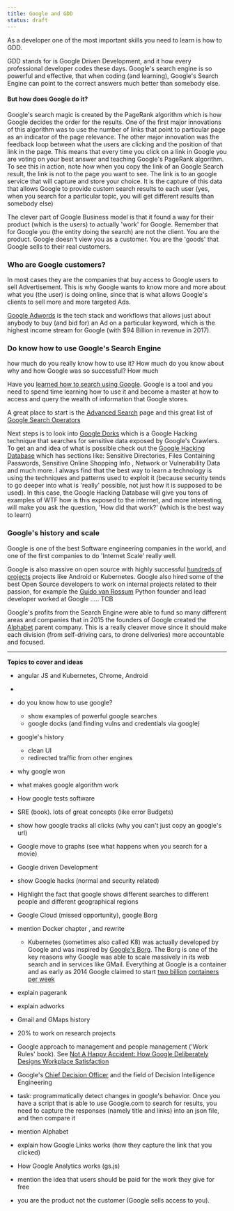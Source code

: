```yaml
---
title: Google and GDD
status: draft
---
```


As a developer one of the most important skills you need to learn is how to GDD.

GDD stands for is Google Driven Development, and it how every professional developer codes these days. Google's search engine is so powerful and effective, that when coding (and learning), Google's Search Engine can point to the correct answers much better than somebody else.

#### But how does Google do it?

Google's search magic is created by the PageRank algorithm which is how Google decides the order for the results. One of the first major innovations of this algorithm was to use the number of links that point to particular page as an indicator of the page relevance. The other major innovation was the feedback loop between what the users are clicking and the position of that link in the page. This means that every time you click on a link in Google you are voting on your best answer and teaching Google's PageRank algorithm. To see this in action, note how when you copy the link of an Google Search result, the link is not to the page you want to see. The link is to an google service that will capture and store your choice. It is the capture of this data that allows Google to provide custom search results to each user (yes, when you search for a particular topic, you will get different results than somebody else)
 
The clever part of Google Business model is that it found a way for their product (which is the users) to actually 'work' for Google. Remember that for Google you (the entity doing the search) are not the client. You are the product. Google doesn't view you as a customer. You are the 'goods' that Google sells to their real customers. 


### Who are Google customers?

In most cases they are the companies that buy access to Google users to sell Advertisement. This is why Google wants to know more and more about what you (the user) is doing online, since that is what allows Google's clients to sell more and more targeted Ads.

[Google Adwords](https://en.wikipedia.org/wiki/AdWords) is the tech stack and workflows that allows just about anybody to buy (and bid for) an Ad on a particular keyword, which is the highest income stream for Google (with $94 Billion in revenue in 2017). 


### Do know how to use Google's Search Engine

how much do you really know how to use it? How much do you know about why and how Google was so successful? How much  

Have you [learned how to search using Google](https://support.google.com/websearch/answer/134479?hl=en&ref_topic=3081620). Google is a tool and you need to spend time learning how to use it and become a master at how to access and query the wealth of information that Google stores.

A great place to start is the [Advanced Search](https://www.google.com/advanced_search) page and this great list of [Google Search Operators](https://ahrefs.com/blog/google-advanced-search-operators/)

Next steps is to look into [Google Dorks](https://en.wikipedia.org/wiki/Google_hacking) which is a Google Hacking technique that searches for sensitive data exposed by Google's Crawlers. To get an and idea of what is possible check out the [Google Hacking Database](https://www.exploit-db.com/google-hacking-database/) which has sections like: Sensitive Directories, Files Containing Passwords, Sensitive Online Shopping Info , Network or Vulnerability Data and much more. I always find that the best way to learn a technology is using the techniques and patterns used to exploit it (because security tends to go deeper into what is 'really' possible, not just how it is supposed to be used). In this case, the Google Hacking Database will give you tons of examples of WTF how is this exposed to the internet, and more interesting, will make you ask the question, 'How did that work?' (which is the best way to learn)




### Google's history and scale

Google is one of the best Software engineering companies in the world, and one of the first companies to do 'Internet Scale' really well. 

Google is also massive on open source with highly successful [hundreds of projects](https://opensource.google.com/) projects like Android or Kubernetes. Google also hired some of the best Open Source developers to work on internal projects related to their passion, for example the [Guido van Rossum](https://en.wikipedia.org/wiki/Guido_van_Rossum) Python founder and lead developer worked at Google ..... TCB

Google's profits from the Search Engine were able to fund so many different areas and companies that in 2015 the founders of Google created the [Alphabet](https://en.wikipedia.org/wiki/Alphabet_Inc.) parent company. This is a really cleaver move since it should make each division (from self-driving cars, to drone deliveries) more accountable and focused.


---

**Topics to cover and ideas**
 
 - angular JS and Kubernetes, Chrome, Android
 - 
 - do you know how to use google?
    - show examples of powerful google searches
    - google docks (and finding vulns and credentials via google)
 - google's history 
    - clean UI
    - redirected traffic from other engines
 - why google won
 - what makes google algorithm work
 - How google tests software
 - SRE (book). lots of great concepts (like error Budgets)
 - show how google tracks all clicks (why you can't just copy an google's url)

 - Google move to graphs (see what happens when you search for a movie)
 - Google driven Development
 - show Google hacks (normal and security related)
 - Highlight the fact that google shows different searches to different people and different geographical regions
- Google Cloud (missed opportunity), google Borg

- mention Docker chapter , and rewrite 
   - Kubernetes (sometimes also called K8) was actually developed by Google and was inspired by [Google's Borg](https://ai.google/research/pubs/pub43438). The Borg is one of the key reasons why Google was able to scale massively in its web search and in services like GMail. Everything at Google is a container and as early as 2014 Google claimed to start [two billion](https://www.theregister.co.uk/2014/05/23/google_containerization_two_billion/) [containers per week](https://cloud.google.com/containers/)
- explain pagerank    
- explain adworks
- Gmail and GMaps history
- 20% to work on research projects
- Google approach to management and people management ('Work Rules' book). See [Not A Happy Accident: How Google Deliberately Designs Workplace Satisfaction](https://www.fastcompany.com/3007268/not-happy-accident-how-google-deliberately-designs-workplace-satisfaction)
- Google's [Chief Decision Officer](https://www.fastcompany.com/90203073/why-google-defined-a-new-discipline-to-help-humans-make-decisions) and the field of Decision Intelligence Engineering

- task: programmatically detect changes in google's behavior. Once you have a script that is able to use Google.com to search for results, you need to capture the responses (namely title and links) into an json file, and then compare it
- mention Alphabet
- explain how Google Links works (how they capture the link that you clicked)
- How Google Analytics works (gs.js)
- mention the idea that users should be paid for the work they give for free
- you are the product not the customer (Google sells access to you). 

